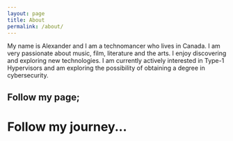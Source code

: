 ```yaml
---
layout: page
title: About
permalink: /about/
---
```


My name is Alexander and I am a technomancer who lives in Canada. I am very passionate about music, film, literature and the arts. I enjoy discovering and exploring new technologies. I am currently actively interested in Type-1 Hypervisors and am exploring the possibility of obtaining a degree in cybersecurity.

## Follow my page; 
# Follow my journey... 